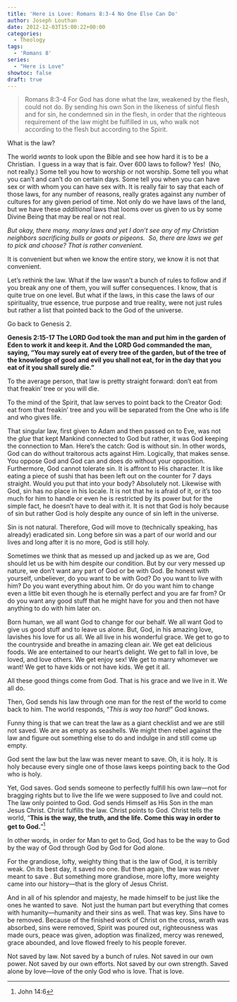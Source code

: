 ```yaml
---
title: 'Here is Love: Romans 8:3-4 No One Else Can Do'
author: Joseph Louthan
date: 2012-12-03T15:00:22+00:00
categories:
  - Theology
tags:
  - 'Romans 8'
series:
  - "Here is Love"
showtoc: false
draft: true
---
```

>Romans 8:3-4 For God has done what the law, weakened by the flesh, could not do. By sending his own Son in the likeness of sinful flesh and for sin, he condemned sin in the flesh, in order that the righteous requirement of the law might be fulfilled in us, who walk not according to the flesh but according to the Spirit.

What is the law?

The world _wants_ to look upon the Bible and see how hard it is to be a Christian.  I guess in a way that is fair. Over 600 laws to follow? Yes!  (No, not really.) Some tell you how to worship or not worship. Some tell you what you can’t and can’t do on certain days. Some tell you when you can have sex or with whom you can have sex with. It is really fair to say that each of those laws, for any number of reasons, really grates against any number of cultures for any given period of time. Not only do we have laws of the land, but we have these _additional_ laws that looms over us given to us by some Divine Being that may be real or not real.

_But okay, there many, many laws and yet I don’t see any of my Christian neighbors sacrificing bulls or goats or pigeons.  So, there are laws we get to pick and choose? That is rather convenient._

It is convenient but when we know the entire story, we know it is not that convenient.

Let’s rethink the law. What if the law wasn’t a bunch of rules to follow and if you break any one of them, you will suffer consequences. I know, that is quite true on one level. But what if the laws, in this case the laws of our spirituality, true essence, true purpose and true reality, were not just rules but rather a list that pointed back to the God of the universe.

Go back to Genesis 2.

**Genesis 2:15-17 The LORD God took the man and put him in the garden of Eden to work it and keep it. And the LORD God commanded the man, saying, “You may surely eat of every tree of the garden, but of the tree of the knowledge of good and evil you shall not eat, for in the day that you eat of it you shall surely die.”**

To the average person, that law is pretty straight forward: don’t eat from that freakin’ tree or you will die.

To the mind of the Spirit, that law serves to point back to the Creator God: eat from that freakin’ tree and you will be separated from the One who is life and who gives life.

That singular law, first given to Adam and then passed on to Eve, was not the _glue_ that kept Mankind connected to God but rather, it was God keeping the connection to Man. Here’s the catch: God is without sin. In other words, God can do without traitorous acts against Him. Logically, that makes sense. You oppose God and God can and does do without your opposition. Furthermore, God cannot tolerate sin. It is affront to His character. It is like eating a piece of sushi that has been left out on the counter for 7 days straight. Would you put that into your body? Absolutely not. Likewise with God, sin has no place in his locale. It is not that he is afraid of it, or it’s too much for him to handle or even he is restricted by its power but for the simple fact, he doesn’t have to deal with it. It is not that God is holy because of sin but rather God is holy despite any ounce of sin left in the universe.

Sin is not natural. Therefore, God will move to (technically speaking, has already) eradicated sin. Long before sin was a part of our world and our lives and long after it is no more, God is still holy.

Sometimes we think that as messed up and jacked up as we are, God should let us be with him despite our condition. But by our very messed up nature, we don’t want any part of God or be with God. Be honest with yourself, unbeliever, do you want to be with God? Do you want to live with him? Do you want everything about him. Or do you want him to change even a little bit even though he is eternally perfect and you are far from? Or do you want any good stuff that he might have for you and then not have anything to do with him later on.

Born human, we all want God to change for our behalf. We all want God to give us good stuff and to leave us alone. But, God, in his amazing love, lavishes his love for us all. We all live in his wonderful grace. We get to go to the countryside and breathe in amazing clean air. We get eat delicious foods. We are entertained to our heart’s delight. We get to fall in love, be loved, and love others. We get enjoy sex! We get to marry whomever we want! We get to have kids or not have kids. We get it all.

All these good things come from God. That is his grace and we live in it. We all do.

Then, God sends his law through one man for the rest of the world to come back to him. The world responds, “_This is way too hard!_” God knows.

Funny thing is that we can treat the law as a giant checklist and we are still not saved. We are as empty as seashells. We might then rebel against the law and figure out something else to do and indulge in and still come up empty.

God sent the law but the law was never meant to save. Oh, it is holy. It is holy because every single one of those laws keeps pointing back to the God who is holy.

Yet, God saves. God sends someone to perfectly fulfill his own law—not for bragging rights but to live the life we were supposed to live and could not. The law only pointed to God. God sends Himself as His Son in the man Jesus Christ. Christ fulfills the law. Christ points to God. Christ tells the world, “**This is the way, the truth, and the life. Come this way in order to get to God.**”[^2]

In other words, in order for Man to get to God, God has to be the way to God by the way of God through God by God for God alone.

For the grandiose, lofty, weighty thing that is the law of God, it is terribly weak. On its best day, it saved no one. But then again, the law was never meant to save . But something more grandiose, more lofty, more weighty came into our history—that is the glory of Jesus Christ.

And in all of his splendor and majesty, he made himself to be just like the ones he wanted to save.  Not just the human part but everything that comes with humanity—humanity and their sins as well. That was key. Sins have to be removed. Because of the finished work of Christ on the cross, wrath was absorbed, sins were removed, Spirit was poured out, righteousness was made ours, peace was given, adoption was finalized, mercy was renewed, grace abounded, and love flowed freely to his people forever.

Not saved by law. Not saved by a bunch of rules. Not saved in our own power. Not saved by our own efforts. Not saved by our own strength. Saved alone by love—love of the only God who is love. That is love.

[^2]: John 14:6